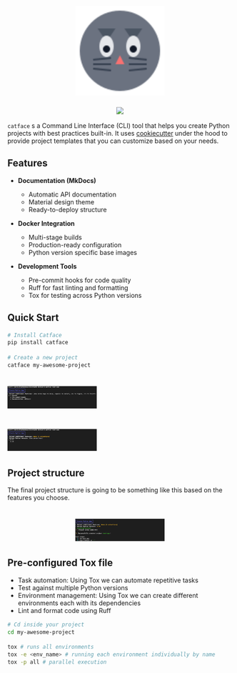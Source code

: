 <h1 align="center">
  <img src="https://raw.githubusercontent.com/YanickJair/catface/main/static/catface-logo.png" alt="catface" width="200px">
  <br>
</h1>

<p align="center">
<a href="https://opensource.org/licenses/MIT"><img src="https://img.shields.io/badge/license-MIT-_red.svg"></a>
</p>

`catface` s a Command Line Interface (CLI) tool that helps you create Python projects with best practices built-in. It uses [cookiecutter](https://www.cookiecutter.io/) under the hood to provide project templates that you can customize based on your needs.


## Features

- **Documentation (MkDocs)**
  - Automatic API documentation
  - Material design theme
  - Ready-to-deploy structure

- **Docker Integration**
  - Multi-stage builds
  - Production-ready configuration
  - Python version specific base images

- **Development Tools**
  - Pre-commit hooks for code quality
  - Ruff for fast linting and formatting
  - Tox for testing across Python versions

## Quick Start

```bash
# Install Catface
pip install catface

# Create a new project
catface my-awesome-project
```

<h1 align="start">
  <img src="https://raw.githubusercontent.com/YanickJair/catface/main/static/features-prompt.png" alt="catface" width="200px">
  <br>
</h1>

<h1 align="start">
  <img src="https://raw.githubusercontent.com/YanickJair/catface/main/static/python-version.png" alt="catface" width="200px">
  <br>
</h1>


## Project structure
The final project structure is going to be something like this based on the features you choose.
<h1 align="center">
  <img src="https://raw.githubusercontent.com/YanickJair/catface/main/static/done.png" alt="catface" width="200px">
  <br>
</h1>


## Pre-configured Tox file
  - Task automation: Using Tox we can automate repetitive tasks
  - Test against multiple Python versions
  - Environment management: Using Tox we can create different environments each with its dependencies
  - Lint and format code using Ruff

```bash
# Cd inside your project
cd my-awesome-project

tox # runs all environments
tox -e <env_name> # running each environment individually by name
tox -p all # parallel execution
